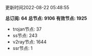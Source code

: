 更新时间2022-08-22 05:48:55

**总订阅: 64**
**总节点: 9106**
**有效节点: 1925**
- trojan节点: 37
- ss节点: 243
- v2ray节点: 1644
- ssr节点: 1
